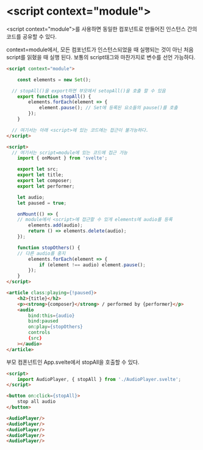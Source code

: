 # \<script context="module"\>


\<script context="module"\>를 사용하면 동일한 컴포넌트로 만들어진 인스턴스 간의 코드를 공유할 수 있다. 

context=module에서, 모든 컴포넌트가 인스턴스되었을 때 실행되는 것이 아닌 처음 script를 읽혔을 때 실행 된다.  보통의 script태그와 마찬가지로 변수를 선언 가능하다. 



```html
<script context="module">

	const elements = new Set();

  // stopAll()을 export하면 부모에서 setopAll()을 호출 할 수 있음 
	export function stopAll() {
		elements.forEach(element => {
			element.pause(); // Set에 등록된 요소들의 pause()를 호출 
		});
	}

  // 여기서는 아래 <script>에 있는 코드에는 접근이 불가능하다. 
</script>

<script>
  // 여기서는 script=module에 있는 코드에 접근 가능 
	import { onMount } from 'svelte';

	export let src;
	export let title;
	export let composer;
	export let performer;

	let audio;
	let paused = true;

	onMount(() => {
    // module에서 <script>에 접근할 수 있게 elements에 audio를 등록 
		elements.add(audio);
		return () => elements.delete(audio);
	});

	function stopOthers() {
    // 다른 audio를 중지 
		elements.forEach(element => {
			if (element !== audio) element.pause();
		});
	}
</script>

<article class:playing={!paused}>
	<h2>{title}</h2>
	<p><strong>{composer}</strong> / performed by {performer}</p>
	<audio
		bind:this={audio}
		bind:paused
		on:play={stopOthers}
		controls
		{src}
	></audio>
</article>
```

부모 컴폰넌트인 App.svelte에서 stopAll을 호출할 수 있다. 

```html
<script>
	import AudioPlayer, { stopAll } from './AudioPlayer.svelte';
</script>

<button on:click={stopAll}>
	stop all audio
</button>

<AudioPlayer/>
<AudioPlayer/>
<AudioPlayer/>
<AudioPlayer/>
<AudioPlayer/>
```
